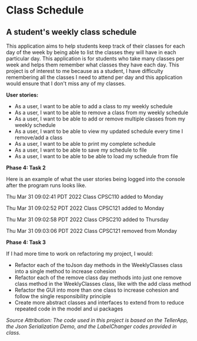 # Class Schedule

## A student's weekly class schedule

This application aims to help students keep track of their classes for each day 
of the week by being able to list the classes they will have in each 
particular day. This application is for students who take many classes per 
week and helps them remember what classes they have each day. This 
project is of interest to me because as a student, I have difficulty 
remembering all the classes I need to attend per day and this application
would ensure that I don't miss any of my classes. 

**User stories:**
- As a user, I want to be able to add a class to my weekly schedule
- As a user, I want to be able to remove a class from my weekly schedule
- As a user, I want to be able to add or remove multiple classes from my weekly schedule
- As a user, I want to be able to view my updated schedule every time I remove/add a class
- As a user, I want to be able to print my complete schedule
- As a user, I want to be able to save my schedule to file 
- As a user, I want to be able to be able to load my schedule from file

**Phase 4: Task 2**

Here is an example of what the user stories being logged into the console after the program runs looks like.

Thu Mar 31 09:02:41 PDT 2022
Class CPSC110 added to Monday

Thu Mar 31 09:02:52 PDT 2022
Class CPSC121 added to Monday

Thu Mar 31 09:02:58 PDT 2022
Class CPSC210 added to Thursday

Thu Mar 31 09:03:06 PDT 2022
Class CPSC121 removed from Monday

**Phase 4: Task 3**

If I had more time to work on refactoring my project, I would:
- Refactor each of the toJson day methods in the WeeklyClasses class into a single method to increase cohesion
- Refactor each of the remove class day methods into just one remove class method in the WeeklyClasses class, like with the add class method
- Refactor the GUI into more than one class to increase cohesion and follow the single responsibility principle
- Create more abstract classes and interfaces to extend from to reduce repeated code in the model and ui packages

*Source Attribution: The code used in this project is based on the TellerApp, the Json Serialization Demo, and the LabelChanger codes provided in class.*
 